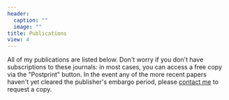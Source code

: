 ```yaml
---
header:
  caption: ""
  image: ""
title: Publications
view: 4
---
```


All of my publications are listed below. Don't worry if you don't have subscriptions to these journals: in most cases, you can access a free copy via the "Postprint" button. In the event any of the more recent papers haven't yet cleared the publisher's embargo period, please [contact me](https://jnix.netlify.app/#contact) to request a copy. 